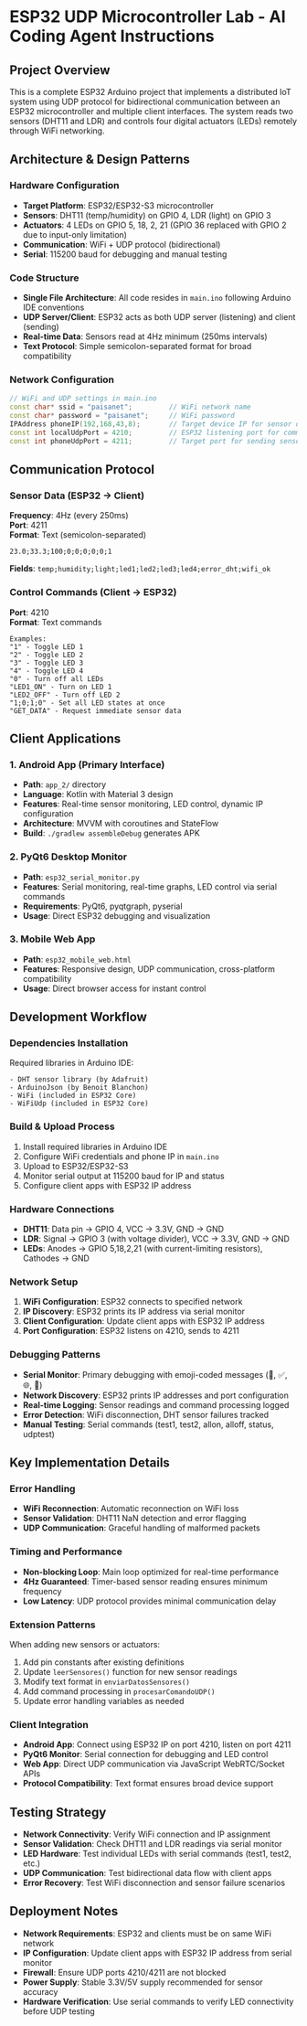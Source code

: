 # ESP32 UDP Microcontroller Lab - AI Coding Agent Instructions

## Project Overview
This is a complete ESP32 Arduino project that implements a distributed IoT system using UDP protocol for bidirectional communication between an ESP32 microcontroller and multiple client interfaces. The system reads two sensors (DHT11 and LDR) and controls four digital actuators (LEDs) remotely through WiFi networking.

## Architecture & Design Patterns

### Hardware Configuration
- **Target Platform**: ESP32/ESP32-S3 microcontroller
- **Sensors**: DHT11 (temp/humidity) on GPIO 4, LDR (light) on GPIO 3
- **Actuators**: 4 LEDs on GPIO 5, 18, 2, 21 (GPIO 36 replaced with GPIO 2 due to input-only limitation)
- **Communication**: WiFi + UDP protocol (bidirectional)
- **Serial**: 115200 baud for debugging and manual testing

### Code Structure
- **Single File Architecture**: All code resides in `main.ino` following Arduino IDE conventions
- **UDP Server/Client**: ESP32 acts as both UDP server (listening) and client (sending)
- **Real-time Data**: Sensors read at 4Hz minimum (250ms intervals)
- **Text Protocol**: Simple semicolon-separated format for broad compatibility

### Network Configuration
```cpp
// WiFi and UDP settings in main.ino
const char* ssid = "paisanet";         // WiFi network name
const char* password = "paisanet";     // WiFi password
IPAddress phoneIP(192,168,43,8);       // Target device IP for sensor data
const int localUdpPort = 4210;         // ESP32 listening port for commands
const int phoneUdpPort = 4211;         // Target port for sending sensor data
```

## Communication Protocol

### Sensor Data (ESP32 → Client)
**Frequency**: 4Hz (every 250ms)  
**Port**: 4211  
**Format**: Text (semicolon-separated)
```
23.0;33.3;100;0;0;0;0;0;1
```
**Fields**: `temp;humidity;light;led1;led2;led3;led4;error_dht;wifi_ok`

### Control Commands (Client → ESP32)
**Port**: 4210  
**Format**: Text commands
```
Examples:
"1" - Toggle LED 1
"2" - Toggle LED 2  
"3" - Toggle LED 3
"4" - Toggle LED 4
"0" - Turn off all LEDs
"LED1_ON" - Turn on LED 1
"LED2_OFF" - Turn off LED 2
"1;0;1;0" - Set all LED states at once
"GET_DATA" - Request immediate sensor data
```

## Client Applications

### 1. Android App (Primary Interface)
- **Path**: `app_2/` directory
- **Language**: Kotlin with Material 3 design
- **Features**: Real-time sensor monitoring, LED control, dynamic IP configuration
- **Architecture**: MVVM with coroutines and StateFlow
- **Build**: `./gradlew assembleDebug` generates APK

### 2. PyQt6 Desktop Monitor
- **Path**: `esp32_serial_monitor.py`
- **Features**: Serial monitoring, real-time graphs, LED control via serial commands
- **Requirements**: PyQt6, pyqtgraph, pyserial
- **Usage**: Direct ESP32 debugging and visualization

### 3. Mobile Web App
- **Path**: `esp32_mobile_web.html`
- **Features**: Responsive design, UDP communication, cross-platform compatibility
- **Usage**: Direct browser access for instant control

## Development Workflow

### Dependencies Installation
Required libraries in Arduino IDE:
```
- DHT sensor library (by Adafruit)
- ArduinoJson (by Benoit Blanchon)  
- WiFi (included in ESP32 Core)
- WiFiUdp (included in ESP32 Core)
```

### Build & Upload Process
1. Install required libraries in Arduino IDE
2. Configure WiFi credentials and phone IP in `main.ino`
3. Upload to ESP32/ESP32-S3
4. Monitor serial output at 115200 baud for IP and status
5. Configure client apps with ESP32 IP address

### Hardware Connections
- **DHT11**: Data pin → GPIO 4, VCC → 3.3V, GND → GND
- **LDR**: Signal → GPIO 3 (with voltage divider), VCC → 3.3V, GND → GND  
- **LEDs**: Anodes → GPIO 5,18,2,21 (with current-limiting resistors), Cathodes → GND

### Network Setup
1. **WiFi Configuration**: ESP32 connects to specified network
2. **IP Discovery**: ESP32 prints its IP address via serial monitor
3. **Client Configuration**: Update client apps with ESP32 IP address
4. **Port Configuration**: ESP32 listens on 4210, sends to 4211

### Debugging Patterns
- **Serial Monitor**: Primary debugging with emoji-coded messages (🔹, ✅, 🌐, 📡)
- **Network Discovery**: ESP32 prints IP addresses and port configuration
- **Real-time Logging**: Sensor readings and command processing logged
- **Error Detection**: WiFi disconnection, DHT sensor failures tracked
- **Manual Testing**: Serial commands (test1, test2, allon, alloff, status, udptest)

## Key Implementation Details

### Error Handling
- **WiFi Reconnection**: Automatic reconnection on WiFi loss
- **Sensor Validation**: DHT11 NaN detection and error flagging
- **UDP Communication**: Graceful handling of malformed packets

### Timing and Performance
- **Non-blocking Loop**: Main loop optimized for real-time performance
- **4Hz Guaranteed**: Timer-based sensor reading ensures minimum frequency
- **Low Latency**: UDP protocol provides minimal communication delay

### Extension Patterns
When adding new sensors or actuators:
1. Add pin constants after existing definitions
2. Update `leerSensores()` function for new sensor readings
3. Modify text format in `enviarDatosSensores()`
4. Add command processing in `procesarComandoUDP()`
5. Update error handling variables as needed

### Client Integration
- **Android App**: Connect using ESP32 IP on port 4210, listen on port 4211
- **PyQt6 Monitor**: Serial connection for debugging and LED control
- **Web App**: Direct UDP communication via JavaScript WebRTC/Socket APIs
- **Protocol Compatibility**: Text format ensures broad device support

## Testing Strategy
- **Network Connectivity**: Verify WiFi connection and IP assignment
- **Sensor Validation**: Check DHT11 and LDR readings via serial monitor
- **LED Hardware**: Test individual LEDs with serial commands (test1, test2, etc.)
- **UDP Communication**: Test bidirectional data flow with client apps
- **Error Recovery**: Test WiFi disconnection and sensor failure scenarios

## Deployment Notes
- **Network Requirements**: ESP32 and clients must be on same WiFi network
- **IP Configuration**: Update client apps with ESP32 IP address from serial monitor
- **Firewall**: Ensure UDP ports 4210/4211 are not blocked
- **Power Supply**: Stable 3.3V/5V supply recommended for sensor accuracy
- **Hardware Verification**: Use serial commands to verify LED connectivity before UDP testing